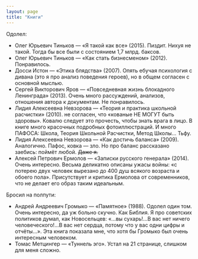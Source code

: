 ```yaml
---
layout: page
title: "Книги"
---
```

Одолел:

- Олег Юрьевич Тиньков — «Я такой как все» (2015). Пиздит. Нихуя не такой. Тогда бы все были с состоянием 1,7 млрд. баксов.
- Олег Юрьевич Тиньков — «Как стать бизнесменом» (2012). Понравилось.
- Досси Истон — «Этика блядства» (2007). Опять ебучая психология с дивана (это я про анализ поведения героев), но в общем согласен с основной мыслью.
- Сергей Викторович Яров — «Повседневная жизнь блокадного Ленинграда» (2013). Очень много рассуждений, анализов, отношения автора к документам. Не понравилось.
- Лидия Алексеевна Невзорова — «Теория и практика школьной расчистки» (2010). не согласен, что «кованые НЕ МОГУТ быть здоровы». Ковалю следует это прочесть, чтобы знать врага в лицо. В книге много красочных подробных фотоиллюстраций. И много ПАФОСА: Школа, Теория Школьной Расчистки, Метод Школы... Тьфу.
- Лидия Алексеевна Невзорова — «Как достичь баланса» (2009). Аналогично. Пафос, ковка — зло. Но про баланс рассказано заебись: поймёт любой. <del>Даже я.</del>
- Алексей Петрович Ермолов — «Записки русского генерала» (2014). Очень интересно. Весьма деликатно описаны ужасы войны: «с потерею двух человек вырезано до 400 душ всякого возраста и обоего пола». Присутствует и критика Ермолова от современников, что не делает его образ таким идеальным.

Бросил на полпути:

- Андрей Андреевич Громыко — «Памятное» (1988). Одолел один том. Очень интересно, да уж больно скучно. Как Библия. Я про советских политиков думал, как Новосельцев: «...вы сухарь!...В вас нет ничего человеческого!...В вас нет сердца, потому что у вас одни цифры и отчёты...». Эта книга показала мне, что хотя бы Громыко был очень интересным человеком.
- Томас Метцингер — «Туннель эго». Устал на 21 странице, слишком для меня сложно.
